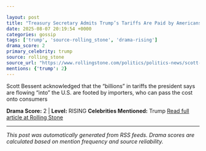 ```yaml
---

layout: post
title: "Treasury Secretary Admits Trump’s Tariffs Are Paid by Americans"
date: 2025-08-07 20:19:54 +0000
categories: gossip
tags: ['trump', 'source-rolling_stone', 'drama-rising']
drama_score: 2
primary_celebrity: trump
source: rolling_stone
source_url: "https://www.rollingstone.com/politics/politics-news/scott-bessent-admits-americans-pay-trump-tariffs-1235403145/"
mentions: {'trump': 2}
---
```


Scott Bessent acknowledged that the “billions” in tariffs the president says are flowing “into” the U.S. are footed by importers, who can pass the cost onto consumers

**Drama Score:** 2 | **Level:** RISING **Celebrities Mentioned:** Trump [Read full article at Rolling Stone](https://www.rollingstone.com/politics/politics-news/scott-bessent-admits-americans-pay-trump-tariffs-1235403145/)

---

*This post was automatically generated from RSS feeds. Drama scores are calculated based on mention frequency and source reliability.*